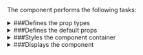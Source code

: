 The component performs the following tasks:

<details>
	<summary>###Defines the prop types

</summary>
* The post data

* Is the thumb active?

* The thumb image type / size

</details>

<details>
	<summary>###Defines the default props

</summary>
</details>

<details>
	<summary>###Styles the component container

</summary>
</details>

<details>
	<summary>###Displays the component

</summary>
</details>

